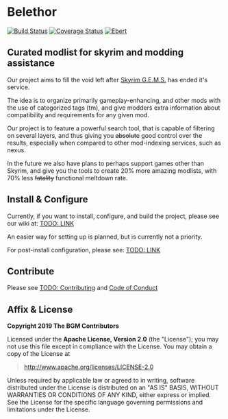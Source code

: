 # Belethor

[![Build Status](https://travis-ci.com/Belethors-General-Mods/belethor.svg?branch=master)](https://travis-ci.com/Belethors-General-Mods/belethor) [![Coverage Status](https://coveralls.io/repos/github/Belethors-General-Mods/belethor/badge.svg?branch=master)](https://coveralls.io/github/Belethors-General-Mods/belethor?branch=master) [![Ebert](https://ebertapp.io/github/Belethors-General-Mods/belethor.svg)](https://ebertapp.io/github/Belethors-General-Mods/belethor)

## Curated modlist for skyrim and modding assistance

Our project aims to fill the void left after [Skyrim G.E.M.S.](https://web.archive.org/web/20170221222347/http://skyrimgems.com/) has ended it's service.

The idea is to organize primarily gameplay-enhancing, and other mods with the use of categorized tags (tm), and give modders extra information about compatibility and requirements for any given mod.

Our project is to feature a powerful search tool, that is capable of filtering on several layers, and thus giving you ~~absolute~~ good control over the results, especially when compared to other mod-indexing services, such as nexus.

In the future we also have plans to perhaps support games other than Skyrim, and give you the tools to create 20% more amazing modlists, with 70% less ~~fatality~~ functional meltdown rate.


## Install & Configure

Currently, if you want to install, configure, and build the project, please see our wiki at: [TODO: LINK](TODO)

An easier way for setting up is planned, but is currently not a priority.

For post-install configuration, please see: [TODO: LINK](TODO)

## Contribute

Please see [TODO: Contributing](TODO) and [Code of Conduct](CODE_OF_CONDUCT.md)

## Affix & License

**Copyright 2019 The BGM Contributors**

Licensed under the **Apache License, Version 2.0** (the "License");
you may not use this file except in compliance with the License.
You may obtain a copy of the License at

> http://www.apache.org/licenses/LICENSE-2.0

Unless required by applicable law or agreed to in writing, software
distributed under the License is distributed on an "AS IS" BASIS,
WITHOUT WARRANTIES OR CONDITIONS OF ANY KIND, either express or implied.
See the License for the specific language governing permissions and
limitations under the License.
